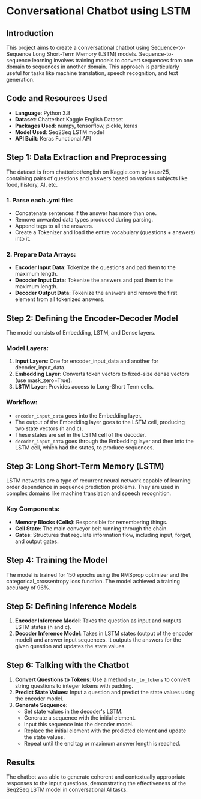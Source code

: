 # Conversational Chatbot using LSTM

## Introduction
This project aims to create a conversational chatbot using Sequence-to-Sequence Long Short-Term Memory (LSTM) models. Sequence-to-sequence learning involves training models to convert sequences from one domain to sequences in another domain. This approach is particularly useful for tasks like machine translation, speech recognition, and text generation.

## Code and Resources Used
- **Language**: Python 3.8
- **Dataset**: Chatterbot Kaggle English Dataset
- **Packages Used**: numpy, tensorflow, pickle, keras
- **Model Used**: Seq2Seq LSTM model
- **API Built**: Keras Functional API

## Step 1: Data Extraction and Preprocessing
The dataset is from chatterbot/english on Kaggle.com by kausr25, containing pairs of questions and answers based on various subjects like food, history, AI, etc.

### 1. Parse each .yml file:
- Concatenate sentences if the answer has more than one.
- Remove unwanted data types produced during parsing.
- Append tags to all the answers.
- Create a Tokenizer and load the entire vocabulary (questions + answers) into it.

### 2. Prepare Data Arrays:
- **Encoder Input Data**: Tokenize the questions and pad them to the maximum length.
- **Decoder Input Data**: Tokenize the answers and pad them to the maximum length.
- **Decoder Output Data**: Tokenize the answers and remove the first element from all tokenized answers.

## Step 2: Defining the Encoder-Decoder Model
The model consists of Embedding, LSTM, and Dense layers.

### Model Layers:
1. **Input Layers**: One for encoder_input_data and another for decoder_input_data.
2. **Embedding Layer**: Converts token vectors to fixed-size dense vectors (use mask_zero=True).
3. **LSTM Layer**: Provides access to Long-Short Term cells.

### Workflow:
- `encoder_input_data` goes into the Embedding layer.
- The output of the Embedding layer goes to the LSTM cell, producing two state vectors (h and c).
- These states are set in the LSTM cell of the decoder.
- `decoder_input_data` goes through the Embedding layer and then into the LSTM cell, which had the states, to produce sequences.

## Step 3: Long Short-Term Memory (LSTM)
LSTM networks are a type of recurrent neural network capable of learning order dependence in sequence prediction problems. They are used in complex domains like machine translation and speech recognition.

### Key Components:
- **Memory Blocks (Cells)**: Responsible for remembering things.
- **Cell State**: The main conveyor belt running through the chain.
- **Gates**: Structures that regulate information flow, including input, forget, and output gates.

## Step 4: Training the Model
The model is trained for 150 epochs using the RMSprop optimizer and the categorical_crossentropy loss function. The model achieved a training accuracy of 96%.

## Step 5: Defining Inference Models
1. **Encoder Inference Model**: Takes the question as input and outputs LSTM states (h and c).
2. **Decoder Inference Model**: Takes in LSTM states (output of the encoder model) and answer input sequences. It outputs the answers for the given question and updates the state values.

## Step 6: Talking with the Chatbot
1. **Convert Questions to Tokens**: Use a method `str_to_tokens` to convert string questions to integer tokens with padding.
2. **Predict State Values**: Input a question and predict the state values using the encoder model.
3. **Generate Sequence**:
    - Set state values in the decoder's LSTM.
    - Generate a sequence with the initial element.
    - Input this sequence into the decoder model.
    - Replace the initial element with the predicted element and update the state values.
    - Repeat until the end tag or maximum answer length is reached.

## Results
The chatbot was able to generate coherent and contextually appropriate responses to the input questions, demonstrating the effectiveness of the Seq2Seq LSTM model in conversational AI tasks.

